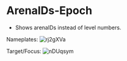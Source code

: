 # ArenaIDs-Epoch
- Shows arenaIDs instead of level numbers.

Nameplates: ![rj2gXVa](https://github.com/user-attachments/assets/5cbdc191-e6b3-44cb-b649-0e5e2a0cdb4d)

Target/Focus: ![nDUqsym](https://github.com/user-attachments/assets/097e6c0a-d6f2-462c-9e3c-5c534f2d16f5)




